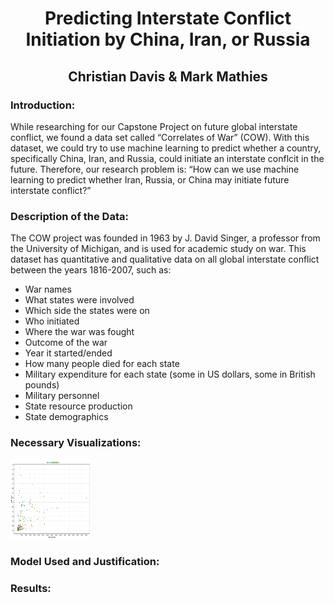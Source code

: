 
<h1 align="center">Predicting Interstate Conflict Initiation by China, Iran, or Russia</h1>
<h2 align="center">Christian Davis & Mark Mathies</h2>

<h3>Introduction:</h3>
<p>While researching for our Capstone Project on future global interstate conflict, we found a data set called “Correlates of War” (COW). With this dataset, we could try to use machine learning to predict whether a country, specifically China, Iran, and Russia, could initiate an interstate conflcit in the future. Therefore, our research problem is: “How can we use machine learning to predict whether Iran, Russia, or China may initiate future interstate conflict?”</p>

<h3>Description of the Data:</h3>
<p>The COW project was founded in 1963 by J. David Singer, a professor from the University of Michigan, and is used for academic study on war. This dataset has quantitative and qualitative data on all global interstate conflict between the years 1816-2007, such as:</p>
<ul>
  <li>War names</li>
  <li>What states were involved</li>
  <li>Which side the states were on</li>
  <li>Who initiated</li>
  <li>Where the war was fought</li>
  <li>Outcome of the war</li>
  <li>Year it started/ended</li>
  <li>How many people died for each state</li>
  <li>Military expenditure for each state (some in US dollars, some in British pounds)</li>
  <li>Military personnel</li>
  <li>State resource production</li>
  <li>State demographics</li>
</ul>

<h3>Necessary Visualizations:</h3>
<img src="enlisted_personel_CINC.PNG" style="width:128px;height:128px;">

<h3>Model Used and Justification:</h3>


<h3>Results:</h3>
